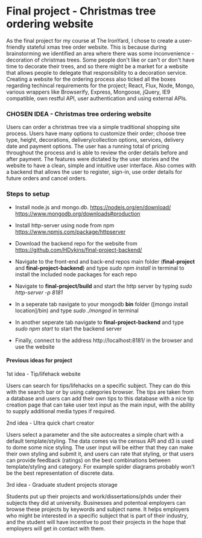 # Final project - Christmas tree ordering website

As the final project for my course at The IronYard, I chose to create a user-friendly stateful xmas tree order website. This is because during brainstorming we identified an area where there was some inconvenience - decoration of christmas trees. Some people don't like or can't or don't have time to decorate their trees, and so there might be a market for a website that allows people to delegate that responsibility to a decoration service. Creating a website for the ordering process also ticked all the boxes regarding techincal requirements for the project; React, Flux, Node, Mongo, various wrappers like Browserify, Express, Mongoose, jQuery, IE9 compatible, own restful API, user authentication and using external APIs.

### CHOSEN IDEA - Christmas tree ordering website

Users can order a christmas tree via a simple traditional shopping site process. Users have many options to customize their order; choose tree type, height, decorations, delivery/collection options, services, delivery date and payment options. The user has a running total of pricing throughout the process and is able to review the order details before and after payment. The features were dictated by the user stories and the website to have a clean, simple and intuitive user interface. Also comes with a backend that allows the user to register, sign-in, use order details for future orders and cancel orders.

### Steps to setup

- Install node.js and mongo.db.
https://nodejs.org/en/download/
https://www.mongodb.org/downloads#production

- Install http-server using node from npm
https://www.npmjs.com/package/httpserver

- Download the backend repo for the website from
https://github.com/HDykins/final-project-backend/

- Navigate to the front-end and back-end repos main folder (**final-project** and **final-project-backend**) and type *sudo npm install* in terminal to install the included node packages for each repo

- Navigate to **final-project/build** and start the http server by typing *sudo http-server -p 8181*

- In a seperate tab navigate to your mongodb **bin** folder ([mongo install location]/bin) and type *sudo ./mongod* in terminal

- In another seperate tab navigate to **final-project-backend** and type *sudo npm start* to start the backend server
 
- Finally, connect to the address http://localhost:8181/ in the browser and use the website

#### Previous ideas for project

1st idea - Tip/lifehack website

Users can search for tips/lifehacks on a specific subject. They can do this with the search bar or by using categories browser. The tips are taken from a database and users can add their own tips to this database with a nice tip creation page that can take user text input as the main input, with the ability to supply additional media types if required.

2nd idea - Ultra quick chart creator

Users select a parameter and the site autocreates a simple chart with a default template/styling. The data comes via the census API and d3 is used to dome some nice styling. The user input will be either that they can make their own styling and submit it, and users can rate that styling, or that users can provide feedback (ratings) on the best combinations between template/styling and category. For example spider diagrams probably won't be the best representation of discrete data.

3rd idea - Graduate student projects storage

Students put up their projects and work/dissertations/phds under their subjects they did at university. Businesses and potentoal employers can browse these projects by keywords and subject name. It helps employers who might be interested in a specific subject that is part of their industry, and the student will have incentive to post their projects in the hope that employers will get in contact with them.

